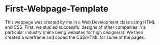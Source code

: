 # First-Webpage-Template
This webpage was created by me in a Web Development class using HTML and CSS. First, we studied successful designs of other companies in a particular industry (mine being websites for high designers). We then created a wireframe and coded the CSS/HTML for some of the pages.
